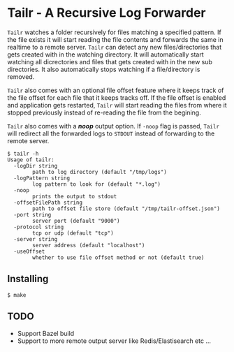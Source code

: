 # Tailr - A Recursive Log Forwarder

`Tailr` watches a folder recursively for files matching a specified pattern. If the file exists it will start reading the file contents and forwards the same in realtime to a remote server. `Tailr` can detect any new files/directories that gets created with in the watching directory. It will automatically start watching all dicrectories and files that gets  created with in the new sub directories. It also automatically stops watching if a file/directory is removed.

`Tailr` also comes with an optional file offset feature where it keeps track of the file offset for each file that it keeps tracks off. If the file offset is enabled and application gets restarted, `Tailr` will start reading the files from where it stopped previously instead of re-reading the file from the begining.

`Tailr` also comes with a ***noop*** output option. If `-noop` flag is passed, `Tailr` will redirect all the forwarded logs to `STDOUT` instead of forwarding to the remote server.

```
$ tailr -h
Usage of tailr:
  -logDir string
    	path to log directory (default "/tmp/logs")
  -logPattern string
    	log pattern to look for (default "*.log")
  -noop
    	prints the output to stdout
  -offsetFilePath string
    	path to offset file store (default "/tmp/tailr-offset.json")
  -port string
    	server port (default "9000")
  -protocol string
    	tcp or udp (default "tcp")
  -server string
    	server address (default "localhost")
  -useOffset
    	whether to use file offset method or not (default true)
```

## Installing

    $ make

## TODO

* Support Bazel build
* Support to more remote output server like Redis/Elastisearch etc ...
